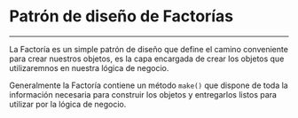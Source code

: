 # Patrón de diseño de Factorías
------------------------------

La Factoría es un simple patrón de diseño que define el camino conveniente para crear nuestros objetos, es la capa encargada
de crear los objetos que utilizaremnos en nuestra lógica de negocio.

Generalmente la Factoría contiene un método `make()` que dispone de toda la información necesaria para construir los objetos y 
entregarlos listos para utilizar por la lógica de negocio.
